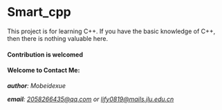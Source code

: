 # Smart_cpp
This project is for learning C++.
If you have the basic knowledge of C++, then there is nothing valuable here.

#### Contribution is welcomed


#### Welcome to Contact Me:
***author**: Mobeidexue*

***email**: 2058266435@qq.com or lify0819@mails.jlu.edu.cn*
